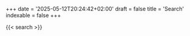 +++
date = '2025-05-12T20:24:42+02:00'
draft = false
title = 'Search'
indexable = false
+++

{{< search >}}
